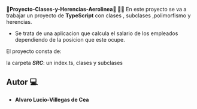 **🛫Proyecto-Clases-y-Herencias-Aerolinea🛫 👨‍👦**
En este proyecto se va a trabajar un proyecto de **TypeScript** con clases , subclases ,polimorfismo y herencias.

* Se trata de una aplicacion que calcula el salario de los empleados dependiendo de la posicion que este ocupe.


El proyecto consta de:

la carpeta ***SRC***: un index.ts, clases y subclases
## Autor 💻

* **Alvaro Lucio-Villegas de Cea**
